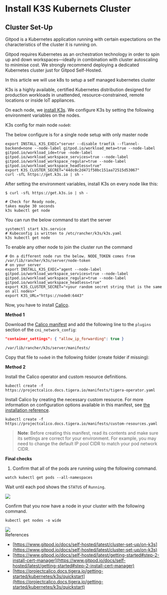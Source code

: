 # Install K3S Kubernets Cluster

## Cluster Set-Up <a href="#cluster-set-up" id="cluster-set-up"></a>

Gitpod is a Kubernetes application running with certain expectations on the characteristics of the cluster it is running on.

Gitpod requires Kubernetes as an orchestration technology in order to spin up and down workspaces—ideally in combination with cluster autoscaling to minimise cost. We strongly recommend deploying a dedicated Kubernetes cluster just for Gitpod Self-Hosted.

In this article we will use k8s to setup a self managed kubernetes cluster

K3s is a highly available, certified Kubernetes distribution designed for production workloads in unattended, resource-constrained, remote locations or inside IoT appliances.



On each node, we [install K3s](https://rancher.com/docs/k3s/latest/en/installation/). We configure K3s by setting the following environment variables on the nodes.

K3s config for main node `node0`:&#x20;

The below configure is for a single node setup with only master node

```shell
export INSTALL_K3S_EXEC="server --disable traefik --flannel-backend=none --node-label gitpod.io/workload_meta=true --node-label gitpod.io/workload_ide=true -node-label gitpod.io/workload_workspace_services=true --node-label gitpod.io/workload_workspace_regular=true --node-label gitpod.io/workload_workspace_headless=true"
export K3S_CLUSTER_SECRET="44dc0c2d471f50bc151aa72515d53067"
curl -sfL https://get.k3s.io | sh -
```

After setting the environment variables, install K3s on every node like this:

```shell
$ curl -sfL https://get.k3s.io | sh -
```

```
# Check for Ready node,
takes maybe 30 seconds
k3s kubectl get node
```

You can run the below command to start the server&#x20;

```
systemctl start k3s.service
# Kubeconfig is written to /etc/rancher/k3s/k3s.yaml
k3s kubectl get node
```

To enable any other node to join the cluster run the command

```
# On a different node run the below. NODE_TOKEN comes from /var/lib/rancher/k3s/server/node-token
# on your server
export INSTALL_K3S_EXEC="agent --node-label gitpod.io/workload_workspace_services=true --node-label gitpod.io/workload_workspace_regular=true --node-label gitpod.io/workload_workspace_headless=true"
export K3S_CLUSTER_SECRET="<your random secret string that is the same on all nodes>"
export K3S_URL="https://node0:6443"
```

Now, you have to install [Calico](https://www.tigera.io/project-calico/).&#x20;

**Method 1**

Download the [Calico manifest](https://docs.projectcalico.org/manifests/calico-vxlan.yaml) and add the following line to the `plugins` section of the `cni_network_config`:

```json
"container_settings": { "allow_ip_forwarding": true }
```

```
/var/lib/rancher/k3s/server/manifests/
```

Copy that file to `node0` in the following folder (create folder if missing):

**Method 2**



Install the Calico operator and custom resource definitions.

```
kubectl create -f https://projectcalico.docs.tigera.io/manifests/tigera-operator.yaml
```

Install Calico by creating the necessary custom resource. For more information on configuration options available in this manifest, see [the installation reference](https://projectcalico.docs.tigera.io/reference/installation/api).

```
kubectl create -f https://projectcalico.docs.tigera.io/manifests/custom-resources.yaml
```

> **Note**: Before creating this manifest, read its contents and make sure its settings are correct for your environment. For example, you may need to change the default IP pool CIDR to match your pod network CIDR.

**Final checks**

1. Confirm that all of the pods are running using the following command.

```
watch kubectl get pods --all-namespaces
```

Wait until each pod shows the `STATUS` of `Running`.

![](<{{ site.baseurl }}/images/gitbook/assets/image (7) (1).png>)

Confirm that you now have a node in your cluster with the following command.

```
kubectl get nodes -o wide
```

![](<{{ site.baseurl }}/images/gitbook/assets/image (8).png>)\
References

* [https://www.gitpod.io/docs/self-hosted/latest/cluster-set-up/on-k3s](https://www.gitpod.io/docs/self-hosted/latest/cluster-set-up/on-k3s)
* [https://www.gitpod.io/docs/self-hosted/latest/getting-started#step-2-install-cert-manager](https://www.gitpod.io/docs/self-hosted/latest/getting-started#step-2-install-cert-manager)
* [https://projectcalico.docs.tigera.io/getting-started/kubernetes/k3s/quickstart](https://projectcalico.docs.tigera.io/getting-started/kubernetes/k3s/quickstart)
